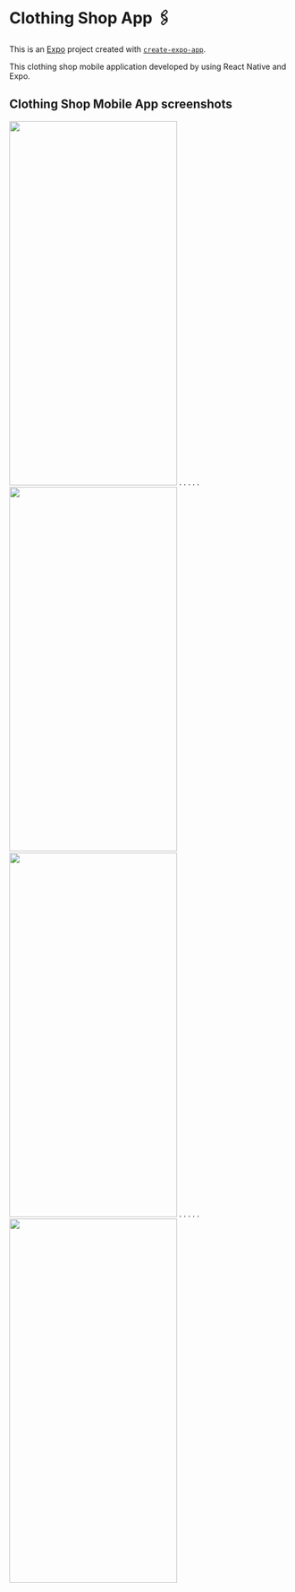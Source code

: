 # Clothing Shop App 🖇️

This is an [Expo](https://expo.dev) project created with [`create-expo-app`](https://www.npmjs.com/package/create-expo-app).

This clothing shop mobile application developed by using React Native and Expo. 

## Clothing Shop Mobile App screenshots

<img src="https://github.com/user-attachments/assets/7dc63705-9f35-4d20-8427-f0d8f9a65377" width="300" height="650">
.        .            .          .       .
<img src="https://github.com/user-attachments/assets/999ea369-cbd2-4345-970d-f4d96b484c3b" width="300" height="650">

<img>

<img src="https://github.com/user-attachments/assets/dba317ba-1a2e-4107-b35c-4afb2a1fa3f2" width="300" height="650">
.        .            .          .      .
<img src="https://github.com/user-attachments/assets/7615af67-40ec-4d0f-a6fe-a122961eda5e" width="300" height="650">


